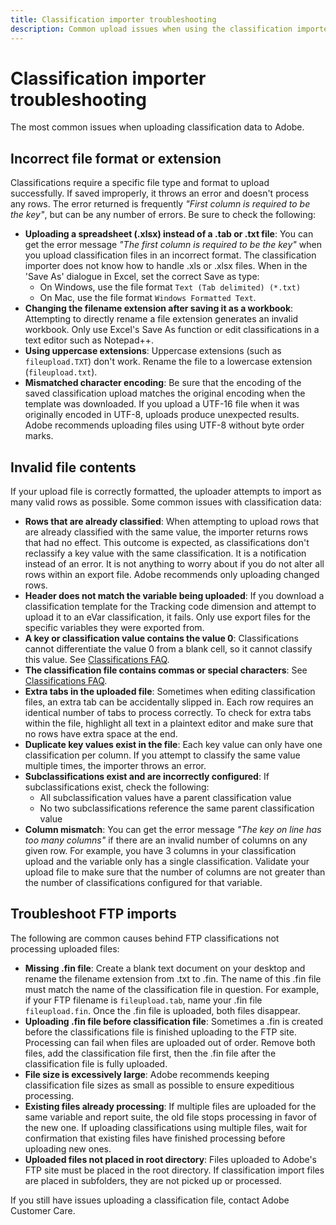 ```yaml
---
title: Classification importer troubleshooting
description: Common upload issues when using the classification importer.
---
```


# Classification importer troubleshooting

The most common issues when uploading classification data to Adobe.

## Incorrect file format or extension

Classifications require a specific file type and format to upload successfully. If saved improperly, it throws an error and doesn't process any rows. The error returned is frequently *"First column is required to be the key"*, but can be any number of errors. Be sure to check the following:

* **Uploading a spreadsheet (.xlsx) instead of a .tab or .txt file**: You can get the error message *"The first column is required to be the key"* when you upload classification files in an incorrect format. The classification importer does not know how to handle .xls or .xlsx files. When in the 'Save As' dialogue in Excel, set the correct Save as type:
  * On Windows, use the file format `Text (Tab delimited) (*.txt)`
  * On Mac, use the file format `Windows Formatted Text`.
* **Changing the filename extension after saving it as a workbook**: Attempting to directly rename a file extension generates an invalid workbook. Only use Excel's Save As function or edit classifications in a text editor such as Notepad++.
* **Using uppercase extensions**: Uppercase extensions (such as `fileupload.TXT`) don't work. Rename the file to a lowercase extension (`fileupload.txt`).
* **Mismatched character encoding**: Be sure that the encoding of the saved classification upload matches the original encoding when the template was downloaded. If you upload a UTF-16 file when it was originally encoded in UTF-8, uploads produce unexpected results. Adobe recommends uploading files using UTF-8 without byte order marks.

## Invalid file contents

If your upload file is correctly formatted, the uploader attempts to import as many valid rows as possible. Some common issues with classification data:

* **Rows that are already classified**: When attempting to upload rows that are already classified with the same value, the importer returns rows that had no effect. This outcome is expected, as classifications don't reclassify a key value with the same classification. It is a notification instead of an error. It is not anything to worry about if you do not alter all rows within an export file. Adobe recommends only uploading changed rows.
* **Header does not match the variable being uploaded**: If you download a classification template for the Tracking code dimension and attempt to upload it to an eVar classification, it fails. Only use export files for the specific variables they were exported from.
* **A key or classification value contains the value 0**: Classifications cannot differentiate the value 0 from a blank cell, so it cannot classify this value. See [Classifications FAQ](../faq.md).
* **The classification file contains commas or special characters**: See [Classifications FAQ](../faq.md).
* **Extra tabs in the uploaded file**: Sometimes when editing classification files, an extra tab can be accidentally slipped in. Each row requires an identical number of tabs to process correctly. To check for extra tabs within the file, highlight all text in a plaintext editor and make sure that no rows have extra space at the end.
* **Duplicate key values exist in the file**: Each key value can only have one classification per column. If you attempt to classify the same value multiple times, the importer throws an error.
* **Subclassifications exist and are incorrectly configured**: If subclassifications exist, check the following:
  * All subclassification values have a parent classification value
  * No two subclassifications reference the same parent classification value
* **Column mismatch**: You can get the error message *"The key on line has too many columns"* if there are an invalid number of columns on any given row. For example, you have 3 columns in your classification upload and the variable only has a single classification. Validate your upload file to make sure that the number of columns are not greater than the number of classifications configured for that variable.

## Troubleshoot FTP imports

The following are common causes behind FTP classifications not processing uploaded files:

* **Missing .fin file**: Create a blank text document on your desktop and rename the filename extension from .txt to .fin. The name of this .fin file must match the name of the classification file in question. For example, if your FTP filename is `fileupload.tab`, name your .fin file `fileupload.fin`. Once the .fin file is uploaded, both files disappear.
* **Uploading .fin file before classification file**: Sometimes a .fin is created before the classifications file is finished uploading to the FTP site. Processing can fail when files are uploaded out of order. Remove both files, add the classification file first, then the .fin file after the classification file is fully uploaded.
* **File size is excessively large**: Adobe recommends keeping classification file sizes as small as possible to ensure expeditious processing.
* **Existing files already processing**: If multiple files are uploaded for the same variable and report suite, the old file stops processing in favor of the new one. If uploading classifications using multiple files, wait for confirmation that existing files have finished processing before uploading new ones.
* **Uploaded files not placed in root directory**: Files uploaded to Adobe's FTP site must be placed in the root directory. If classification import files are placed in subfolders, they are not picked up or processed. 

If you still have issues uploading a classification file, contact Adobe Customer Care.
